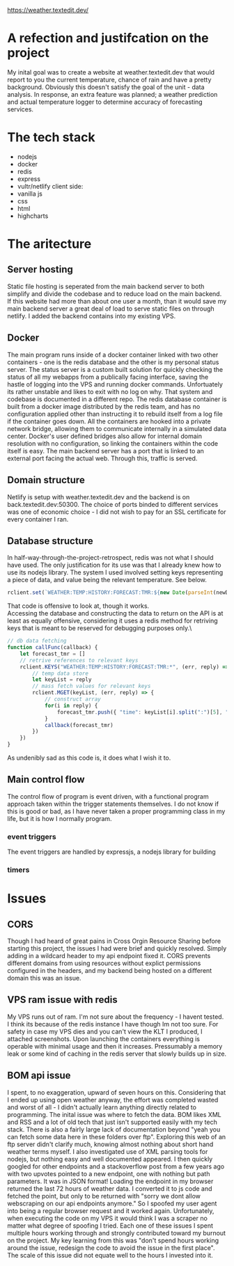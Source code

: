 
https://weather.textedit.dev/

# A refection and justifcation on the project

My inital goal was to create a website at weather.textedit.dev that would report to you the current temperature, chance of rain and have a pretty background. Obviously this doesn't satisfy the goal of the unit - data analysis. In response, an extra feature was planned; a weather prediction and actual temperature logger to determine accuracy of forecasting services. 

# The tech stack
- nodejs
- docker
- redis
- express
- vultr/netlify
client side:
- vanilla js
- css
- html
- highcharts

# The aritecture

## Server hosting
Static file hosting is seperated from the main backend server to both simplify and divide the codebase and to reduce load on the main backend. If this website had more than about one user a month, than it would save my main backend server a great deal of load to serve static files on through netlify. I added the backend contains into my existing VPS.

## Docker
The main program runs inside of a docker container linked with two other containers - one is the redis database and the other is my personal status server. The status server is a custom built solution for quickly checking the status of all my webapps from a publically facing interface, saving the hastle of logging into the VPS and running docker commands. Unfortuately its rather unstable and likes to exit with no log on why. That system and codebase is documented in a different repo. The redis database container is built from a docker image distributed by the redis team, and has no configuration applied other than instructing it to rebuild itself from a log file if the container goes down. All the containers are hooked into a private network bridge, allowing them to communicate internally in a simulated data center. Docker's user defined bridges also allow for internal domain resolution with no configuration, so linking the containers within the code itself is easy. The main backend server has a port that is linked to an external port facing the actual web. Through this, traffic is served. 

## Domain structure
Netlify is setup with weather.textedit.dev and the backend is on back.textedit.dev:50300. The choice of ports binded to different services was one of economic choice - I did not wish to pay for an SSL certificate for every container I ran.

## Database structure
In half-way-through-the-project-retrospect, redis was not what I should have used. The only justification for its use was that I already knew how to use its nodejs library. The system I used involved setting keys representing a piece of data, and value being the relevant temperature. See below.
```js
rclient.set(`WEATHER:TEMP:HISTORY:FORECAST:TMR:${new Date(parseInt(newData.temp.forecastHistory.tomorrow.date*1000)).toISOString().split("T")[0]}`, `${newData.temp.forecastHistory.tomorrow.temp.max}`)
```
That code is offensive to look at, though it works.\
Accessing the database and constructing the data to return on the API is at least as equally offensive, considering it uses a redis method for retriving keys that is meant to be reserved for debugging purposes only.\
```js
// db data fetching
function callFunc(callback) {
	let forecast_tmr = []
	// retrive references to relevant keys
	rclient.KEYS("WEATHER:TEMP:HISTORY:FORECAST:TMR:*", (err, reply) => {
		// temp data store
		let keyList = reply
		// mass fetch values for relevant keys
		rclient.MGET(keyList, (err, reply) => {
			// construct array
			for(i in reply) {
				forecast_tmr.push({ "time": keyList[i].split(":")[5], "value": reply[i]})
			}
			callback(forecast_tmr)
		})
	})
}
```
As undenibly sad as this code is, it does what I wish it to.

## Main control flow
The control flow of program is event driven, with a functional program approach taken within the trigger statements themselves. I do not know if this is good or bad, as I have never taken a proper programming class in my life, but it is how I normally program.
### event triggers
The event triggers are handled by expressjs, a nodejs library for building 
### timers

# Issues
## CORS
Though I had heard of great pains in Cross Orgin Resource Sharing before starting this project, the issues I had were brief and quickly resolved. Simply adding in a wildcard header to my api endpoint fixed it. CORS prevents different domains from using resources without explict permissions configured in the headers, and my backend being hosted on a different domain this was an issue.

## VPS ram issue with redis
My VPS runs out of ram. I'm not sure about the frequency - I havent tested. I think its because of the redis instance I have though Im not too sure. For safety in case my VPS dies and you can't view the KLT I produced, I attached screenshots. Upon launching the containers everything is operable with minimal usage and then it increases. Pressumably a memory leak or some kind of caching in the redis server that slowly builds up in size. 

## BOM api issue
I spent, to no exaggeration, upward of seven hours on this. Considering that I ended up using open weather anyway, the effort was completed wasted and worst of all - I didn't actually learn anything directly related to programming. The inital issue was where to fetch the data. BOM likes XML and RSS and a lot of old tech that just isn't supported easily with my tech stack. There is also a fairly large lack of documentation beyond "yeah you can fetch some data here in these folders over ftp". Exploring this web of an ftp server didn't clarify much, knowing almost nothing about short hand weather terms myself. I also investigated use of XML parsing tools for nodejs, but nothing easy and well documented appeared. I then quickly googled for other endpoints and a stackoverflow post from a few years ago with two upvotes pointed to a new endpoint, one with nothing but path parameters. It was in JSON format! Loading the endpoint in my browser returned the last 72 hours of weather data. I converted it to js code and fetched the point, but only to be returned with "sorry we dont allow webscraping on our api endpoints anymore." So I spoofed my user agent into being a regular browser request and it worked again. Unfortunately, when executing the code on my VPS it would think I was a scraper no matter what degree of spoofing I tried. Each one of these issues I spent multiple hours working through and strongly contributed toward my burnout on the project. My key learning from this was "don't spend hours working around the issue, redesign the code to avoid the issue in the first place". The scale of this issue did not equate well to the hours I invested into it.
